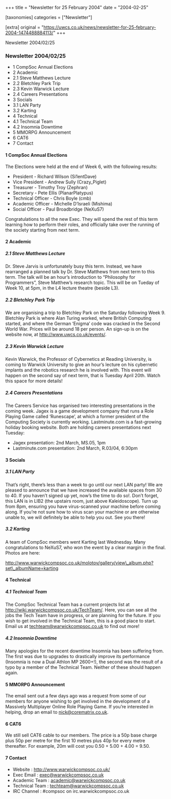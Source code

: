 +++
title = "Newsletter for 25 February 2004"
date = "2004-02-25"

[taxonomies]
categories = ["Newsletter"]

[extra]
original = "https://uwcs.co.uk/news/newsletter-for-25-february-2004-1474488884113/"
+++

Newsletter 2004/02/25

### Newsletter 2004/02/25

  - 1 CompSoc Annual Elections
  - 2 Academic
  - 2.1 Steve Matthews Lecture
  - 2.2 Bletchley Park Trip
  - 2.3 Kevin Warwick Lecture
  - 2.4 Careers Presentations
  - 3 Socials
  - 3.1 LAN Party
  - 3.2 Karting
  - 4 Technical
  - 4.1 Technical Team
  - 4.2 Insomnia Downtime
  - 5 MMORPG Announcement
  - 6 CAT6
  - 7 Contact

#### 1 CompSoc Annual Elections

The Elections were held at the end of Week 6, with the following results:

  - President - Richard Wilson (Si1entDave)
  - Vice President - Andrew Sully (Crazy\_Piglet)
  - Treasurer - Timothy Troy (Zephran)
  - Secretary - Pete Ellis (PlanarPlatypus)
  - Technical Officer - Chris Boyle (cmb)
  - Academic Officer - Michelle D’Israeli (Mishima)
  - Social Officer - Paul Broadbridge (NeXuS7)

Congratulations to all the new Exec. They will spend the rest of this term learning how to perform their roles, and officially take over the running of the society starting from next term.

#### 2 Academic

##### 2.1 Steve Matthews Lecture

Dr. Steve Jarvis is unfortunately busy this term. Instead, we have rearranged a planned talk by Dr. Steve Matthews from next term to this term. The talk will be an hour’s introduction to “Philosophy for Programmers”, Steve Matthew’s research topic. This will be on Tueday of Week 10, at 5pm, in the L4 lecture theatre (beside L3).

##### 2.2 Bletchley Park Trip

We are organising a trip to Bletchley Park on the Saturday following Week 9. Bletchley Park is where Alan Turing worked, where British Computing started, and where the German ‘Enigma’ code was cracked in the Second World War. Prices will be around 18 per person. An sign-up is on the website now, at http://www.uwcs.co.uk/events/.

##### 2.3 Kevin Warwick Lecture

Kevin Warwick, the Professor of Cybernetics at Reading University, is coming to Warwick University to give an hour’s lecture on his cybernetic implants and the robotics research he is involved with. This event will happen on the second say of next term, that is Tuesday April 20th. Watch this space for more details\!

##### 2.4 Careers Presentations

The Careers Service has organised two interesting presentations in the coming week. Jagex is a game development company that runs a Role Playing Game called ‘Runescape’, at which a former president of the Computing Society is currently working. Lastminute.com is a fast-growing holiday booking website. Both are holding careers presentations next Tuesday:

  - Jagex presentation: 2nd March, MS.05, 1pm
  - Lastminute.com presentation: 2nd March, R.03/04, 6:30pm

#### 3 Socials

##### 3.1 LAN Party

That’s right, there’s less than a week to go until our next LAN party\! We are pleased to announce that we have increased the available spaces from 30 to 40. If you haven’t signed up yet, now’s the time to do so\!. Don’t forget, this LAN is in LIB2 (the upstairs room, just above Kaleidoscope). Turn up from 8pm, ensuring you have virus-scanned your machine before coming along. If you’re not sure how to virus scan your machine or are otherwise unable to, we will definitely be able to help you out. See you there\!

##### 3.2 Karting

A team of CompSoc members went Karting last Wednesday. Many congratulations to NeXuS7, who won the event by a clear margin in the final. Photos are here:

http://www.warwickcompsoc.co.uk/molotov/gallery/view\_album.php?set\_albumName=karting

#### 4 Technical

##### 4.1 Technical Team

The CompSoc Technical Team has a current projects list at http://wiki.warwickcompsoc.co.uk/TechTeam/. Here, you can see all the jobs the Tech Team have in progress, or are planning for the future. If you wish to get involved in the Technical Team, this is a good place to start. Email us at techteam@warwickcompsoc.co.uk to find out more\!

##### 4.2 Insomnia Downtime

Many apologies for the recent downtime Insomnia has been suffering from. The first was due to upgrades to drastically improve its performance (Insomnia is now a Dual Athlon MP 2600+\!), the second was the result of a typo by a member of the Technical Team. Neither of these should happen again.

#### 5 MMORPG Announcement

The email sent out a few days ago was a request from some of our members for anyone wishing to get involved in the development of a Massively Multiplayer Online Role Playing Game. If you’re interested in helping, drop an email to nick@corematrix.co.uk.

#### 6 CAT6

We still sell CAT6 cable to our members. The price is a 50p base charge plus 50p per metre for the first 10 metres plus 40p for every metre thereafter. For example, 20m will cost you 0.50 + 5.00 + 4.00 = 9.50.

#### 7 Contact

  - Website : http://www.warwickcompsoc.co.uk/
  - Exec Email : exec@warwickcompsoc.co.uk
  - Academic Team : academic@warwickcompsoc.co.uk
  - Technical Team : techteam@warwickcompsoc.co.uk
  - IRC Channel : \#compsoc on irc.warwickcompsoc.co.uk
